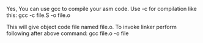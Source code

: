 Yes, You can use gcc to compile your asm code. Use -c for compilation like this:
gcc -c file.S -o file.o

This will give object code file named file.o. To invoke linker perform following after above command:
gcc file.o -o file
